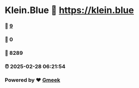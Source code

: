 # Klein.Blue :link: https://klein.blue 
### :page_facing_up: [9](https://klein.blue/tag.html) 
### :speech_balloon: 0 
### :hibiscus: 8289 
### :alarm_clock: 2025-02-28 06:21:54 
### Powered by :heart: [Gmeek](https://github.com/Meekdai/Gmeek)
